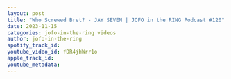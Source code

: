 ```yaml
---
layout: post
title: "Who Screwed Bret? - JAY SEVEN | JOFO in the RING Podcast #120"
date: 2023-11-15
categories: jofo-in-the-ring videos
author: jofo-in-the-ring
spotify_track_id: 
youtube_video_id: fDR4jhWrr1o
apple_track_id: 
youtube_metadata: 
---
```

